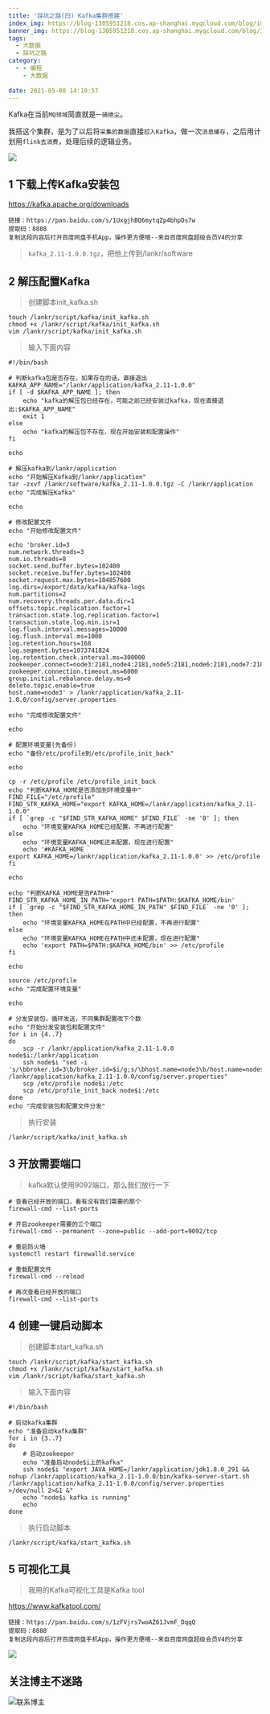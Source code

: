 ```yaml
---
title: '踩坑之路(四) Kafka集群搭建'
index_img: https://blog-1305951218.cos.ap-shanghai.myqcloud.com/blog/image/articleBg/1(80).jpg
banner_img: https://blog-1305951218.cos.ap-shanghai.myqcloud.com/blog/image/articleBg/1(80).jpg
tags:
  - 大数据
  - 踩坑之路
category:
  - - 编程
    - 大数据
    
date: 2021-05-08 14:10:57
---
```


Kafka在当前`MQ领域`简直就是`一骑绝尘`。

我搭这个集群，是为了以后将`采集的数据`直接`怼入Kafka`，做一次`消息缓存`，之后用计划用`flink去消费`，处理后续的逻辑业务。

<!-- more -->

![](https://blog-1305951218.cos.ap-shanghai.myqcloud.com/blog/image/icon/touBuYinDaoGuanZhu.gif)
## 1 下载上传Kafka安装包

https://kafka.apache.org/downloads

```
链接：https://pan.baidu.com/s/1UxgjhBQ6mytqZp4bhpDs7w 
提取码：8888 
复制这段内容后打开百度网盘手机App，操作更方便哦--来自百度网盘超级会员V4的分享
```

> `kafka_2.11-1.0.0.tgz`，把他上传到/lankr/software

## 2 解压配置Kafka

> 创建脚本init_kafka.sh

```shell
touch /lankr/script/kafka/init_kafka.sh
chmod +x /lankr/script/kafka/init_kafka.sh
vim /lankr/script/kafka/init_kafka.sh
```

> 输入下面内容

```shell
#!/bin/bash

# 判断kafka包是否存在，如果存在的话，直接退出
KAFKA_APP_NAME="/lankr/application/kafka_2.11-1.0.0"	
if [ -d $KAFKA_APP_NAME ]; then
    echo "kafka的解压包已经存在，可能之前已经安装过kafka，现在直接退出:$KAFKA_APP_NAME"
    exit 1
else
    echo "kafka的解压包不存在，现在开始安装和配置操作"
fi

echo

# 解压kafka到/lankr/application
echo "开始解压Kafka到/lankr/application"
tar -zxvf /lankr/software/kafka_2.11-1.0.0.tgz -C /lankr/application
echo "完成解压Kafka"

echo 

# 修改配置文件
echo "开始修改配置文件"

echo 'broker.id=3
num.network.threads=3
num.io.threads=8
socket.send.buffer.bytes=102400
socket.receive.buffer.bytes=102400
socket.request.max.bytes=104857600
log.dirs=/export/data/kafka/kafka-logs
num.partitions=2
num.recovery.threads.per.data.dir=1
offsets.topic.replication.factor=1
transaction.state.log.replication.factor=1
transaction.state.log.min.isr=1
log.flush.interval.messages=10000
log.flush.interval.ms=1000
log.retention.hours=168
log.segment.bytes=1073741824
log.retention.check.interval.ms=300000
zookeeper.connect=node3:2181,node4:2181,node5:2181,node6:2181,node7:2181
zookeeper.connection.timeout.ms=6000
group.initial.rebalance.delay.ms=0
delete.topic.enable=true
host.name=node3' > /lankr/application/kafka_2.11-1.0.0/config/server.properties 

echo "完成修改配置文件"

echo

# 配置环境变量(先备份)
echo "备份/etc/profile到/etc/profile_init_back"

echo 

cp -r /etc/profile /etc/profile_init_back
echo "判断KAFKA_HOME是否添加到环境变量中"
FIND_FILE="/etc/profile"
FIND_STR_KAFKA_HOME="export KAFKA_HOME=/lankr/application/kafka_2.11-1.0.0"
if [ `grep -c "$FIND_STR_KAFKA_HOME" $FIND_FILE` -ne '0' ]; then
    echo "环境变量KAFKA_HOME已经配置，不再进行配置"
else
    echo "环境变量KAFKA_HOME还未配置，现在进行配置"
    echo '#KAFKA_HOME
export KAFKA_HOME=/lankr/application/kafka_2.11-1.0.0' >> /etc/profile
fi

echo

echo "判断KAFKA_HOME是否PATH中"
FIND_STR_KAFKA_HOME_IN_PATH='export PATH=$PATH:$KAFKA_HOME/bin'
if [ `grep -c "$FIND_STR_KAFKA_HOME_IN_PATH" $FIND_FILE` -ne '0' ]; then
    echo "环境变量KAFKA_HOME在PATH中已经配置，不再进行配置"
else
    echo "环境变量KAFKA_HOME在PATH中还未配置，现在进行配置"
    echo 'export PATH=$PATH:$KAFKA_HOME/bin' >> /etc/profile
fi

echo

source /etc/profile
echo "完成配置环境变量"

echo

# 分发安装包，循环发送，不同集群配置改下个数
echo "开始分发安装包和配置文件"
for i in {4..7}
do
    scp -r /lankr/application/kafka_2.11-1.0.0 node$i:/lankr/application
    ssh node$i "sed -i 's/\bbroker.id=3\b/broker.id=$i/g;s/\bhost.name=node3\b/host.name=node$i/g' /lankr/application/kafka_2.11-1.0.0/config/server.properties"
    scp /etc/profile node$i:/etc
    scp /etc/profile_init_back node$i:/etc
done 
echo "完成安装包和配置文件分发"
```

> 执行安装

```shell
/lankr/script/kafka/init_kafka.sh
```

## 3 开放需要端口

> kafka默认使用9092端口，那么我们放行一下

```shell
# 查看已经开放的端口，看有没有我们需要的那个
firewall-cmd --list-ports

# 开启zookeeper需要的三个端口
firewall-cmd --permanent --zone=public --add-port=9092/tcp

# 重启防火墙
systemctl restart firewalld.service

# 重载配置文件
firewall-cmd --reload
 
# 再次查看已经开放的端口
firewall-cmd --list-ports
```
 
## 4 创建一键启动脚本

> 创建脚本start_kafka.sh

```shell
touch /lankr/script/kafka/start_kafka.sh
chmod +x /lankr/script/kafka/start_kafka.sh
vim /lankr/script/kafka/start_kafka.sh
```

> 输入下面内容

```shell
#!/bin/bash

# 启动kafka集群
echo "准备启动kafka集群"
for i in {3..7}
do
    # 启动zookeeper
    echo "准备启动node$i上的kafka"
    ssh node$i "export JAVA_HOME=/lankr/application/jdk1.8.0_291 && nohup /lankr/application/kafka_2.11-1.0.0/bin/kafka-server-start.sh /lankr/application/kafka_2.11-1.0.0/config/server.properties >/dev/null 2>&1 &"
    echo "node$i kafka is running"
    echo
done
```

> 执行启动脚本

```shell
/lankr/script/kafka/start_kafka.sh
```

## 5 可视化工具

> 我用的Kafka可视化工具是Kafka tool

https://www.kafkatool.com/

```
链接：https://pan.baidu.com/s/1zFVjrs7woAZ61JvmF_DqqQ 
提取码：8888 
复制这段内容后打开百度网盘手机App，操作更方便哦--来自百度网盘超级会员V4的分享
```

![](https://blog-1305951218.cos.ap-shanghai.myqcloud.com/blog/image/articleContent/踩坑之路/4_Kafka集群搭建/1.png)

## 关注博主不迷路
![联系博主](https://blog-1305951218.cos.ap-shanghai.myqcloud.com/blog/image/icon/wechatFindMeNew.png)
